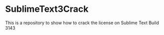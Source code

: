 # SublimeText3Crack
This is a repository to show how to crack the license on Sublime Text Build 3143
